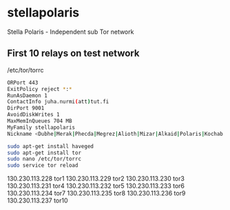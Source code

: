 # stellapolaris
Stella Polaris - Independent sub Tor network

First 10 relays on test network
-------------------------------

/etc/tor/torrc

```sh
ORPort 443
ExitPolicy reject *:*
RunAsDaemon 1
ContactInfo juha.nurmi(att)tut.fi
DirPort 9001
AvoidDiskWrites 1
MaxMemInQueues 704 MB
MyFamily stellapolaris
Nickname <Dubhe|Merak|Phecda|Megrez|Alioth|Mizar|Alkaid|Polaris|Kochab|Pherkad>
```

```sh
sudo apt-get install haveged
sudo apt-get install tor
sudo nano /etc/tor/torrc
sudo service tor reload
```

130.230.113.228 tor1
130.230.113.229 tor2
130.230.113.230 tor3
130.230.113.231 tor4
130.230.113.232 tor5
130.230.113.233 tor6
130.230.113.234 tor7
130.230.113.235 tor8
130.230.113.236 tor9
130.230.113.237 tor10
